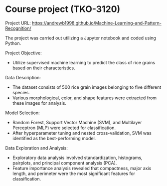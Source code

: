 # Course project (TKO-3120)
Project URL: https://andrewb1998.github.io/Machine-Learning-and-Pattern-Recognition/ 

The project was carried out utilizing a Jupyter notebook and coded using Python.

Project Objective: 
  - Utilize supervised machine learning to predict the class of rice grains based on their characteristics.
    
Data Description: 
  - The dataset consists of 500 rice grain images belonging to five different species.
  - Various morphological, color, and shape features were extracted from these images for analysis.

Model Selection: 
  - Random Forest, Support Vector Machine (SVM), and Multilayer Perceptron (MLP) were selected for classification.
  - After hyperparameter tuning and nested cross-validation, SVM was identified as the best-performing model.
    
Data Exploration and Analysis: 
  - Exploratory data analysis involved standardization, histograms, pairplots, and principal component analysis (PCA).
  - Feature importance analysis revealed that compactness, major axis length, and perimeter were the most significant features for classification.

